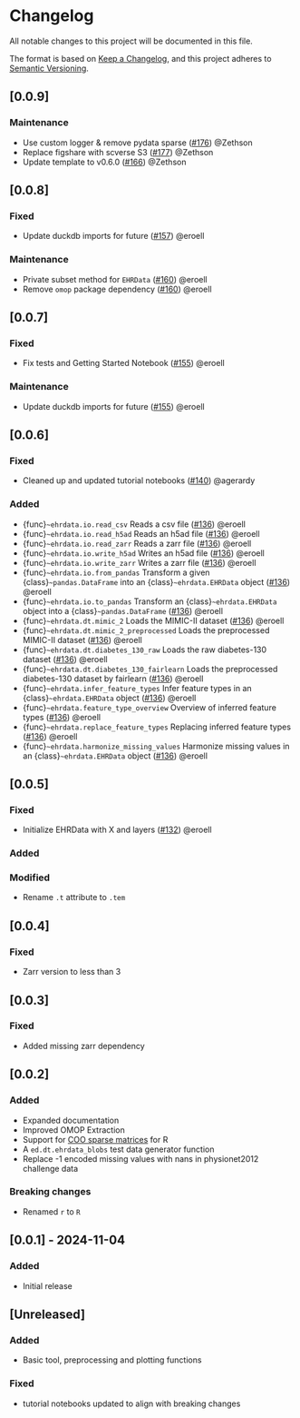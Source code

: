 # Changelog

All notable changes to this project will be documented in this file.

The format is based on [Keep a Changelog][],
and this project adheres to [Semantic Versioning][].

[keep a changelog]: https://keepachangelog.com/en/1.0.0/
[semantic versioning]: https://semver.org/spec/v2.0.0.html

## [0.0.9]
### Maintenance
- Use custom logger & remove pydata sparse ([#176](https://github.com/theislab/ehrdata/pull/176)) @Zethson
- Replace figshare with scverse S3 ([#177](https://github.com/theislab/ehrdata/pull/177)) @Zethson
- Update template to v0.6.0 ([#166](https://github.com/theislab/ehrdata/pull/166)) @Zethson

## [0.0.8]

### Fixed
- Update duckdb imports for future ([#157](https://github.com/theislab/ehrdata/pull/157)) @eroell

### Maintenance
- Private subset method for `EHRData` ([#160](https://github.com/theislab/ehrdata/pull/160)) @eroell
- Remove `omop` package dependency ([#160](https://github.com/theislab/ehrdata/pull/160)) @eroell

## [0.0.7]

### Fixed
- Fix tests and Getting Started Notebook ([#155](https://github.com/theislab/ehrdata/pull/155)) @eroell

### Maintenance
- Update duckdb imports for future ([#155](https://github.com/theislab/ehrdata/pull/155)) @eroell

## [0.0.6]

### Fixed
- Cleaned up and updated tutorial notebooks ([#140](https://github.com/theislab/ehrdata/pull/140)) @agerardy

### Added
- {func}`~ehrdata.io.read_csv` Reads a csv file ([#136](https://github.com/theislab/ehrdata/pull/136)) @eroell
- {func}`~ehrdata.io.read_h5ad` Reads an h5ad file ([#136](https://github.com/theislab/ehrdata/pull/136)) @eroell
- {func}`~ehrdata.io.read_zarr` Reads a zarr file ([#136](https://github.com/theislab/ehrdata/pull/136)) @eroell
- {func}`~ehrdata.io.write_h5ad` Writes an h5ad file ([#136](https://github.com/theislab/ehrdata/pull/136)) @eroell
- {func}`~ehrdata.io.write_zarr` Writes a zarr file ([#136](https://github.com/theislab/ehrdata/pull/136)) @eroell
- {func}`~ehrdata.io.from_pandas` Transform a given {class}`~pandas.DataFrame` into an {class}`~ehrdata.EHRData` object ([#136](https://github.com/theislab/ehrdata/pull/136)) @eroell
- {func}`~ehrdata.io.to_pandas` Transform an {class}`~ehrdata.EHRData` object into a {class}`~pandas.DataFrame` ([#136](https://github.com/theislab/ehrdata/pull/136)) @eroell
- {func}`~ehrdata.dt.mimic_2` Loads the MIMIC-II dataset ([#136](https://github.com/theislab/ehrdata/pull/136)) @eroell
- {func}`~ehrdata.dt.mimic_2_preprocessed` Loads the preprocessed MIMIC-II dataset ([#136](https://github.com/theislab/ehrdata/pull/136)) @eroell
- {func}`~ehrdata.dt.diabetes_130_raw` Loads the raw diabetes-130 dataset ([#136](https://github.com/theislab/ehrdata/pull/136)) @eroell
- {func}`~ehrdata.dt.diabetes_130_fairlearn` Loads the preprocessed diabetes-130 dataset by fairlearn ([#136](https://github.com/theislab/ehrdata/pull/136)) @eroell
- {func}`~ehrdata.infer_feature_types` Infer feature types in an {class}`~ehrdata.EHRData` object ([#136](https://github.com/theislab/ehrdata/pull/136)) @eroell
- {func}`~ehrdata.feature_type_overview` Overview of inferred feature types ([#136](https://github.com/theislab/ehrdata/pull/136)) @eroell
- {func}`~ehrdata.replace_feature_types` Replacing inferred feature types ([#136](https://github.com/theislab/ehrdata/pull/136)) @eroell
- {func}`~ehrdata.harmonize_missing_values` Harmonize missing values in an {class}`~ehrdata.EHRData` object ([#136](https://github.com/theislab/ehrdata/pull/136)) @eroell

## [0.0.5]

### Fixed

- Initialize EHRData with X and layers ([#132](https://github.com/theislab/ehrdata/pull/132)) @eroell

### Added

### Modified

- Rename `.t` attribute to `.tem`

## [0.0.4]

### Fixed

- Zarr version to less than 3

## [0.0.3]

### Fixed

- Added missing zarr dependency

## [0.0.2]

### Added

- Expanded documentation
- Improved OMOP Extraction
- Support for [COO sparse matrices](https://github.com/pydata/sparse) for R
- A `ed.dt.ehrdata_blobs` test data generator function
- Replace -1 encoded missing values with nans in physionet2012 challenge data

### Breaking changes

- Renamed `r` to `R`

## [0.0.1] - 2024-11-04

### Added

- Initial release

## [Unreleased]

### Added

- Basic tool, preprocessing and plotting functions

### Fixed

- tutorial notebooks updated to align with breaking changes

